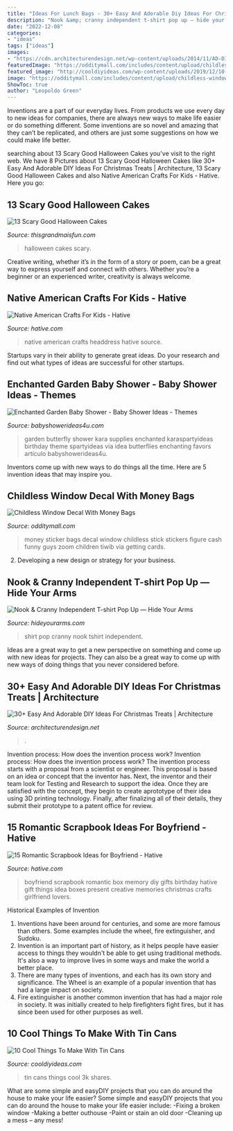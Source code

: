 ```yaml
---
title: "Ideas For Lunch Bags - 30+ Easy And Adorable Diy Ideas For Christmas Treats"
description: "Nook &amp; cranny independent t-shirt pop up — hide your arms"
date: "2022-12-08"
categories:
- "ideas"
tags: ["ideas"]
images:
- "https://cdn.architecturendesign.net/wp-content/uploads/2014/11/AD-DIY-Christmas-Treats-Anyone-Can-Make-29-New.jpg"
featuredImage: "https://odditymall.com/includes/content/upload/childless-window-decal-with-money-bags-4945.jpg"
featured_image: "http://cooldiyideas.com/wp-content/uploads/2019/12/10-Cool-Things-To-Make-With-Tin-Cans-1.jpg"
image: "https://odditymall.com/includes/content/upload/childless-window-decal-with-money-bags-4945.jpg"
ShowToc: true
author: "Leopoldo Green"
---
```



Inventions are a part of our everyday lives. From products we use every day to new ideas for companies, there are always new ways to make life easier or do something different. Some inventions are so novel and amazing that they can’t be replicated, and others are just some suggestions on how we could make life better.

	

		
searching about 13 Scary Good Halloween Cakes you've visit to the right web. We have 8 Pictures about 13 Scary Good Halloween Cakes like 30+ Easy And Adorable DIY Ideas For Christmas Treats | Architecture, 13 Scary Good Halloween Cakes and also Native American Crafts For Kids - Hative. Here you go:
		
    
## 13 Scary Good Halloween Cakes

<img loading=lazy src="https://www.thisgrandmaisfun.com/wp-content/uploads/2016/10/bloodycake2_sayitwithcake-768x1024-750x1000.jpg" onerror="this.onerror=null;this.src='https://tse1.mm.bing.net/th?id=OIP.x5U0zJVqZjGdy-hTkYrr2QHaJ4&amp;pid=15.1';" alt="13 Scary Good Halloween Cakes">

_Source: thisgrandmaisfun.com_

>halloween cakes scary. 

	

Creative writing, whether it’s in the form of a story or poem, can be a great way to express yourself and connect with others. Whether you’re a beginner or an experienced writer, creativity is always welcome.

    
## Native American Crafts For Kids - Hative

<img loading=lazy src="https://hative.com/wp-content/uploads/2014/12/native-american-crafts/9-native-american-crafts.jpg" onerror="this.onerror=null;this.src='https://tse3.mm.bing.net/th?id=OIP._sbKmXj8O8ZTdfKLYGNIuQHaKO&amp;pid=15.1';" alt="Native American Crafts For Kids - Hative">

_Source: hative.com_

>native american crafts headdress hative source. 

	

Startups vary in their ability to generate great ideas. Do your research and find out what types of ideas are successful for other startups.

    
## Enchanted Garden Baby Shower - Baby Shower Ideas - Themes

<img loading=lazy src="https://babyshowerideas4u.com/wp-content/uploads/2014/01/994830_161397710711538_1592653542_n.jpg" onerror="this.onerror=null;this.src='https://tse3.mm.bing.net/th?id=OIP.ELxxeE8rIrKFP29MgBOsCAHaLI&amp;pid=15.1';" alt="Enchanted Garden Baby Shower - Baby Shower Ideas - Themes">

_Source: babyshowerideas4u.com_

>garden butterfly shower kara supplies enchanted karaspartyideas birthday theme spartyideas via idea butterflies enchanting favors artículo babyshowerideas4u. 

	

Inventors come up with new ways to do things all the time. Here are 5 invention ideas that may inspire you.

    
## Childless Window Decal With Money Bags

<img loading=lazy src="https://odditymall.com/includes/content/upload/childless-window-decal-with-money-bags-4945.jpg" onerror="this.onerror=null;this.src='https://tse4.mm.bing.net/th?id=OIP.nmIMsmj3ZjN0XqqT70aqqAAAAA&amp;pid=15.1';" alt="Childless Window Decal With Money Bags">

_Source: odditymall.com_

>money sticker bags decal window childless stick stickers figure cash funny guys zoom children tiwib via getting cards. 

	

2. Developing a new design or strategy for your business.

    
## Nook &amp; Cranny Independent T-shirt Pop Up — Hide Your Arms

<img loading=lazy src="http://hideyourarms.com/wp-content/uploads/2014/12/bearhug-nook-cranny-tshirt-popup.jpg" onerror="this.onerror=null;this.src='https://tse3.mm.bing.net/th?id=OIP.3nfzjTiza00waj_joDWCzwHaHa&amp;pid=15.1';" alt="Nook &amp; Cranny Independent T-shirt Pop Up — Hide Your Arms">

_Source: hideyourarms.com_

>shirt pop cranny nook tshirt independent. 

	

Ideas are a great way to get a new perspective on something and come up with new ideas for projects. They can also be a great way to come up with new ways of doing things that you never considered before.

    
## 30+ Easy And Adorable DIY Ideas For Christmas Treats | Architecture

<img loading=lazy src="https://cdn.architecturendesign.net/wp-content/uploads/2014/11/AD-DIY-Christmas-Treats-Anyone-Can-Make-29-New.jpg" onerror="this.onerror=null;this.src='https://tse3.mm.bing.net/th?id=OIP.PW8ZoBAqD6Zorc-a6LZtkgHaKe&amp;pid=15.1';" alt="30+ Easy And Adorable DIY Ideas For Christmas Treats | Architecture">

_Source: architecturendesign.net_

>. 

	

Invention process: How does the invention process work?
Invention process: How does the invention process work?
The invention process starts with a proposal from a scientist or engineer. This proposal is based on an idea or concept that the inventor has. Next, the inventor and their team look for Testing and Research to support the idea. Once they are satisfied with the concept, they begin to create aprototype of their idea using 3D printing technology. Finally, after finalizing all of their details, they submit their prototype to a patent office for review.

    
## 15 Romantic Scrapbook Ideas For Boyfriend - Hative

<img loading=lazy src="https://hative.com/wp-content/uploads/2014/06/scrapbook-ideas-for-boyfriend/14-scrapbook-ideas-for-lovers.jpg" onerror="this.onerror=null;this.src='https://tse2.mm.bing.net/th?id=OIP.7yqCcXCTzDaVwZay9thIkAHaJ4&amp;pid=15.1';" alt="15 Romantic Scrapbook Ideas for Boyfriend - Hative">

_Source: hative.com_

>boyfriend scrapbook romantic box memory diy gifts birthday hative gift things idea boxes present creative memories christmas crafts girlfriend lovers. 

	

Historical Examples of Invention
1. Inventions have been around for centuries, and some are more famous than others. Some examples include the wheel, fire extinguisher, and Sudoku.
2. Invention is an important part of history, as it helps people have easier access to things they wouldn't be able to get using traditional methods. It's also a way to improve lives in some ways and make the world a better place.
3. There are many types of inventions, and each has its own story and significance. The Wheel is an example of a popular invention that has had a large impact on society.
4. Fire extinguisher is another common invention that has had a major role in society. It was initially created to help firefighters fight fires, but it has since been used for other purposes as well.

    
## 10 Cool Things To Make With Tin Cans

<img loading=lazy src="http://cooldiyideas.com/wp-content/uploads/2019/12/10-Cool-Things-To-Make-With-Tin-Cans-1.jpg" onerror="this.onerror=null;this.src='https://tse4.mm.bing.net/th?id=OIP.klp0DwCJSSqx_jWedG2CRgHaLK&amp;pid=15.1';" alt="10 Cool Things To Make With Tin Cans">

_Source: cooldiyideas.com_

>tin cans things cool 3k shares. 

	

What are some simple and easyDIY projects that you can do around the house to make your life easier?
Some simple and easyDIY projects that you can do around the house to make your life easier include: 
-Fixing a broken window 
-Making a better outhouse 
-Paint or stain an old door 
-Cleaning up a mess – any mess!

